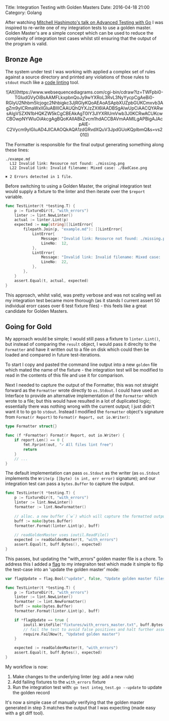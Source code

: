 Title: Integration Testing with Golden Masters
Date: 2016-04-18 21:00
Category: Golang

After watching [Mitchell Hashimoto's talk on Advanced Testing with Go](https://www.youtube.com/watch?v=yszygk1cpEc) I was inspired to re-write one of my integration tests to use a golden master.  Golden Master's are a simple concept which can be used to reduce the complexity of integration test cases whilst stil ensuring that the output of the program is valid.

## Bronze Age
The system under test I was working with applied a complex set of rules against a source directory and printed any violations of those rules to `stdout` much like a [code linting](http://stackoverflow.com/questions/8503559/what-is-linting) tool.

<center>
![Alt](https://www.websequencediagrams.com/cgi-bin/cdraw?lz=TWFpbi0-TGludGVyOiBsAAMFLkxpbnQoJy9wYXRoL3RvL3NyYycpCgAeBi0-RGlyU2Nhbm5lcjogc2Nhbigkc3JjRGlyKQoAEAoASApbXUZpbGUKCmxvb3AgZm9yICRmaWxlIGluABIIICAAUQhQYXJzZXI6IAADBSgAIwUpCiAACQYARwsAIgVSZXN1bHQKZW5kCgCBEAkAgT0IY3JlYXRlUmVwb3J0KCRwACUKcwCBOwpNYWluOiAkcgAgBQoKAIIABkZvcm1hdACCBAVmAAMILgAPBigAJAcpAIE-C2Vycm9yIGluAD4JICAAOQkAQA1zdGRvdXQuV3JpdGUoKQplbmQ&s=vs2010)
</center>

The Formatter is responsible for the final output generating something along these lines:

```
./exampe.md
  L12 Invalid link: Resource not found: ./missing.png
  L22 Invalid link: Invalid filename: Mixed case: ./BadCase.png

✖ 2 Errors detected in 1 file.  
```

Before switching to using a Golden Master, the original integration test would supply a fixture to the linter and then iterate over the `$report` variable.

```go
func TestLinter(t *testing.T) {
	p := fixtureDir(t, "with_errors")
	linter := lint.NewLinter()
	actual := linter.Lint(p)
	expected := map[string][]LintError{
		filepath.Join(p, "example.md"): []LintError{
			LintError{
				Message: "Invalid link: Resource not found: ./missing.png",
				LineNo:  12,
			},
			LintError{
				Message: "Invalid link: Invalid filename: Mixed case: ./BadCase.png",
				LineNo:  22,
			},
		},
	}
	assert.Equal(t, actual, expected)
}
```

This approach, whilst valid, was pretty verbose and was not scaling well as my integration test became more thorough (as it stands I current assert 50 individual erorr cases over 6 test fixture files) - this feels like a great candidate for Golden Masters.

## Going for Gold
My approach would be simple; I would still pass a fixture to `linter.Lint()`, but instead of comparing the `result` object, I would pass it direclty to the `Formatter` and have it written out to a file on disk which could then be loaded and compared in future test-iterations.

To start I copy and pasted the command line output into a new `golden` file which mated the name of the fixture - the integration test will be modified to read in the contents of this file and use it for comparison.

Next I needed to capture the output of the Formatter, this was not straight forward as the `Formatter` wrote directly to `os.Stdout`.  I could have used an Interface to provide an alternative implementation of the `Formatter` which wrote to a file; but this would have resulted in a lot of duplicated logic; essentially there was nothing wrong with the current output; I just didn't want it to to go to `stdout`.  Instead I modified the `formatter` object's signature from `Format(r Report)` to `Format(r Report, out io.Writer)`:

```go
type Formatter struct{}

func (f *Formatter) Format(r Report, out io.Writer) {
	if report.Len() == 0 {
		fmt.Fprint(out, "✓ All files lint free")
		return
	}
	// ...
}
```

The default implementation can pass `os.Stdout` as the writer (as `os.Stdout` implements the `Write(p []byte) (n int, err error)` signature); and our integration test can pass a `bytes.Buffer` to capture the output.

```go
func TestLinter(t *testing.T) {
	p := fixtureDir(t, "with_errors")
	linter := lint.NewLinter()
	formatter := lint.NewFormatter()
	
	// alloc. a new buffer (`w`) which will capture the formatted output.
	buff := make(bytes.Buffer)
	formatter.Format(linter.Lint(p), buff)
	
	// readGoldenMaster uses ioutil.ReadFile()
	expected := readGoldenMaster(t, "with_errors")
	assert.Equal(t, buff.Bytes(), expected)
}
```

This passes, but updating the "with_errors" golden master file is a chore.  To address this I added a [flag](https://golang.org/pkg/flag/) to my integraiton test which made it simple to flip the test-case into an 'update the golden master' mode:

```go
var flagUpdate = flag.Bool("update", false, "Update golden master files")

func TestLinter(t *testing.T) {
	p := fixtureDir(t, "with_errors")
	linter := lint.NewLinter()
	formatter := lint.NewFormatter()
	buff := make(bytes.Buffer)
	formatter.Format(linter.Lint(p), buff)

	if *flagUpdate == true {
		ioutil.WriteFile("fixtures/with_errors_master.txt", buff.Bytes(), 0755)
		// fail the test to avoid false positives and halt further assertions.
		require.FailNow(t, "Updated golden master")
	}

	expected := readGoldenMaster(t, "with_errors")
	assert.Equal(t, buff.Bytes(), expected)
}
```

My workflow is now:

1. Make changes to the underlying linter (eg: add a new rule)
2. Add failing fixtures to the `with_errors` fixture
3. Run the integration test with: `go test integ_test.go --update` to update the golden record

It's now a simple case of manually verifying that the golden master generated in step 3 matches the output that I was expecting (made easy with a git diff tool).

